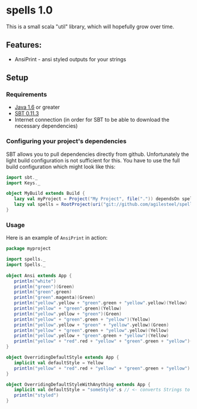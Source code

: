 [Java 1.6]: http://java.com/en/download/index.jsp
[SBT 0.11.3]: https://github.com/harrah/xsbt/wiki

# spells 1.0

This is a small scala "util" library, which will hopefully grow over time.

## Features:

* AnsiPrint - ansi styled outputs for your strings

## Setup

### Requirements 

* [Java 1.6] or greater
* [SBT 0.11.3]
* Internet connection (in order for SBT to be able to download the necessary dependencies)

### Configuring your project's dependencies

SBT allows you to pull dependencies directly from github. Unfortunately the light build configuration is not sufficient for this. You have to use the full build configuration which might look like this:

```scala
import sbt._
import Keys._

object MyBuild extends Build {
   lazy val myProject = Project("My Project", file(".")) dependsOn spells
   lazy val spells = RootProject(uri("git://github.com/agilesteel/spells.git"))
}
```

### Usage

Here is an example of ``AnsiPrint`` in action:

```scala
package myproject

import spells._
import Spells._
 
object Ansi extends App {
   println("white")
   println("green")(Green)
   println("green".green)
   println("green".magenta)(Green)
   println("yellow".yellow + "green".green + "yellow".yellow)(Yellow)
   println("yellow" + "green".green)(Yellow)
   println("yellow".yellow + "green")(Green)
   println("yellow" + "green".green + "yellow")(Yellow)
   println("yellow".yellow + "green" + "yellow".yellow)(Green)
   println("yellow" + "green".green + "yellow".yellow)(Yellow)
   println("yellow".yellow + "green".green + "yellow")(Yellow)
   println("yellow" + "red".red + "yellow" + "green".green + "yellow")(Yellow)
}

object OverridingDefaultStyle extends App {
   implicit val defaultStyle = Yellow
   println("yellow" + "red".red + "yellow" + "green".green + "yellow")
}

object OverridingDefaultStyleWithAnything extends App {
   implicit val defaultStyle = "someStyle".s // <- converts Strings to AnsiStyles
   println("styled")
}
```